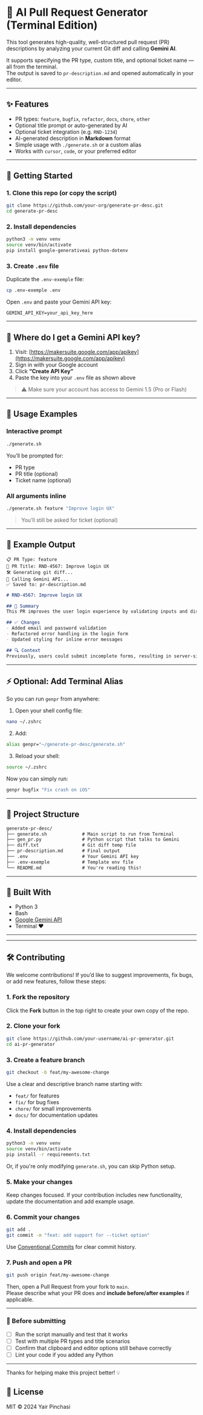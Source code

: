 # 🧠 AI Pull Request Generator (Terminal Edition)

This tool generates high-quality, well-structured pull request (PR) descriptions by analyzing your current Git diff and calling **Gemini AI**.

It supports specifying the PR type, custom title, and optional ticket name — all from the terminal.  
The output is saved to `pr-description.md` and opened automatically in your editor.

---

## ✨ Features

- PR types: `feature`, `bugfix`, `refactor`, `docs`, `chore`, `other`
- Optional title prompt or auto-generated by AI
- Optional ticket integration (e.g. `RND-1234`)
- AI-generated description in **Markdown** format
- Simple usage with `./generate.sh` or a custom alias
- Works with `cursor`, `code`, or your preferred editor

---

## 🚀 Getting Started

### 1. Clone this repo (or copy the script)

```bash
git clone https://github.com/your-org/generate-pr-desc.git
cd generate-pr-desc
```

### 2. Install dependencies

```bash
python3 -m venv venv
source venv/bin/activate
pip install google-generativeai python-dotenv
```

### 3. Create `.env` file

Duplicate the `.env-exemple` file:

```bash
cp .env-exemple .env
```

Open `.env` and paste your Gemini API key:

```
GEMINI_API_KEY=your_api_key_here
```

---

## 🔐 Where do I get a Gemini API key?

1. Visit: [https://makersuite.google.com/app/apikey](https://makersuite.google.com/app/apikey)
2. Sign in with your Google account
3. Click **“Create API Key”**
4. Paste the key into your `.env` file as shown above

> ⚠️ Make sure your account has access to Gemini 1.5 (Pro or Flash)

---

## 🧪 Usage Examples

### Interactive prompt

```bash
./generate.sh
```

You’ll be prompted for:
- PR type
- PR title (optional)
- Ticket name (optional)

### All arguments inline

```bash
./generate.sh feature "Improve login UX"
```

> You’ll still be asked for ticket (optional)

---

## 📄 Example Output

```
📋 PR Type: feature
📝 PR Title: RND-4567: Improve login UX
🛠️ Generating git diff...
🤖 Calling Gemini API...
✅ Saved to: pr-description.md
```

```markdown
# RND-4567: Improve login UX

## 🧠 Summary
This PR improves the user login experience by validating inputs and displaying inline error messages.

## ✅ Changes
- Added email and password validation
- Refactored error handling in the login form
- Updated styling for inline error messages

## 🔍 Context
Previously, users could submit incomplete forms, resulting in server-side errors. This update resolves that by handling issues client-side.
```

---

## ⚡️ Optional: Add Terminal Alias

So you can run `genpr` from anywhere:

1. Open your shell config file:

```bash
nano ~/.zshrc
```

2. Add:

```bash
alias genpr="~/generate-pr-desc/generate.sh"
```

3. Reload your shell:

```bash
source ~/.zshrc
```

Now you can simply run:

```bash
genpr bugfix "Fix crash on iOS"
```

---

## 📁 Project Structure

```txt
generate-pr-desc/
├── generate.sh             # Main script to run from Terminal
├── gen_pr.py               # Python script that talks to Gemini
├── diff.txt                # Git diff temp file
├── pr-description.md       # Final output
├── .env                    # Your Gemini API key
├── .env-exemple            # Template env file
└── README.md               # You're reading this!
```

---

## 🧠 Built With

- Python 3
- Bash
- [Google Gemini API](https://ai.google.dev/)
- Terminal ❤️

---


---

## 🛠 Contributing

We welcome contributions! If you’d like to suggest improvements, fix bugs, or add new features, follow these steps:

### 1. Fork the repository

Click the **Fork** button in the top right to create your own copy of the repo.

### 2. Clone your fork

```bash
git clone https://github.com/your-username/ai-pr-generator.git
cd ai-pr-generator
```

### 3. Create a feature branch

```bash
git checkout -b feat/my-awesome-change
```

Use a clear and descriptive branch name starting with:
- `feat/` for features
- `fix/` for bug fixes
- `chore/` for small improvements
- `docs/` for documentation updates

### 4. Install dependencies

```bash
python3 -m venv venv
source venv/bin/activate
pip install -r requirements.txt
```

Or, if you're only modifying `generate.sh`, you can skip Python setup.

### 5. Make your changes

Keep changes focused. If your contribution includes new functionality, update the documentation and add example usage.

### 6. Commit your changes

```bash
git add .
git commit -m "feat: add support for --ticket option"
```

Use [Conventional Commits](https://www.conventionalcommits.org/en/v1.0.0/) for clear commit history.

### 7. Push and open a PR

```bash
git push origin feat/my-awesome-change
```

Then, open a Pull Request from your fork to `main`.  
Please describe what your PR does and **include before/after examples** if applicable.

---

### 🧪 Before submitting

- [ ] Run the script manually and test that it works
- [ ] Test with multiple PR types and title scenarios
- [ ] Confirm that clipboard and editor options still behave correctly
- [ ] Lint your code if you added any Python

---

Thanks for helping make this project better! 💡


## 📄 License

MIT © 2024 Yair Pinchasi
